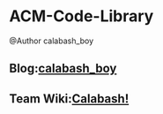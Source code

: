# ACM-Code-Library
@Author calabash_boy

## Blog:[calabash_boy](http://blog.csdn.net/calabash_boy)

## Team Wiki:[Calabash!](http://wiki-calabash.icpc.camp)

